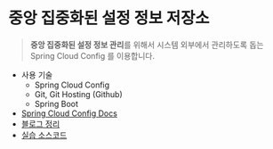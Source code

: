 # 중앙 집중화된 설정 정보 저장소

> **중앙 집중화된 설정 정보 관리**를 위해서 시스템 외부에서 관리하도록 돕는 Spring Cloud Config 를 이용합니다.

- 사용 기술
  - Spring Cloud Config
  - Git, Git Hosting (Github)
  - Spring Boot
- [Spring Cloud Config Docs](https://cloud.spring.io/spring-cloud-config/reference/html/)
- [블로그 정리](https://wonit.tistory.com/502?category=854728)
- [실습 소스코드](https://github.com/my-research/centralized-configuration-server)
